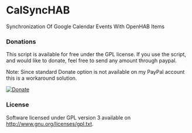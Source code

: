 # CalSyncHAB

Synchronization Of Google Calendar Events With OpenHAB Items

### Donations

This script is available for free under the GPL license. If you use the script, and would like to donate, feel free to send any amount through paypal. 

Note: Since standard Donate option is not available on my PayPal account this is a workaround solution.

[![Donate](https://www.paypalobjects.com/en_US/i/btn/btn_donateCC_LG.gif)](https://www.paypal.com/cgi-bin/webscr?cmd=_xclick&business=CCZRY3C8RXSRW&lc=BA&item_name=Donation%20%2d%20CalSyncHAB&item_number=2&button_subtype=services&currency_code=EUR&bn=PP%2dBuyNowBF%3abtn_paynowCC_LG%2egif%3aNonHosted)

### License

Software licensed under GPL version 3 available on http://www.gnu.org/licenses/gpl.txt.
